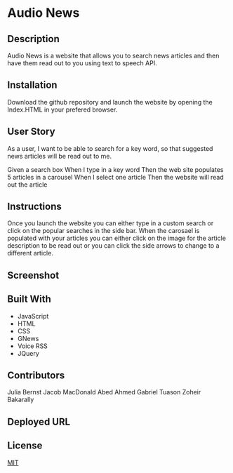 # Audio News

## Description
Audio News is a website that allows you to search news articles and then have them read out to you using text to speech API.

## Installation

Download the github repository and launch the website by opening the Index.HTML in your prefered browser.

## User Story
As a user, I want to be able to search for a key word, so that suggested news articles will be read out to me.

Given a search box
When I type in a key word
Then the web site populates 5 articles in a carousel 
When I select one article
Then the website will read out the article

## Instructions

Once you launch the website you can either type in a custom search or click on the popular searches in the side bar. 
When the carosael is populated with your articles you can either  click on the image for the article description 
to be read out or you can click the side arrows to change to a different article.

## Screenshot

## Built With

- JavaScript
- HTML
- CSS
- GNews
- Voice RSS
- JQuery

## Contributors

Julia Bernst
Jacob MacDonald
Abed Ahmed
Gabriel Tuason
Zoheir Bakarally

## Deployed URL


## License

[MIT](https://choosealicense.com/licenses/mit/)
